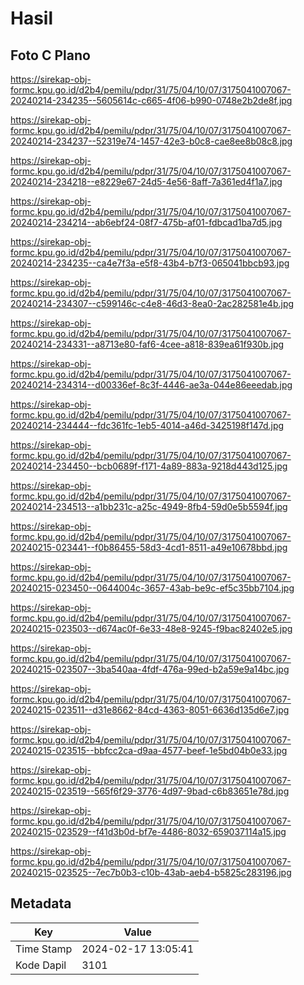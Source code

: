 # Hasil

## Foto C Plano

https://sirekap-obj-formc.kpu.go.id/d2b4/pemilu/pdpr/31/75/04/10/07/3175041007067-20240214-234235--5605614c-c665-4f06-b990-0748e2b2de8f.jpg

https://sirekap-obj-formc.kpu.go.id/d2b4/pemilu/pdpr/31/75/04/10/07/3175041007067-20240214-234237--52319e74-1457-42e3-b0c8-cae8ee8b08c8.jpg

https://sirekap-obj-formc.kpu.go.id/d2b4/pemilu/pdpr/31/75/04/10/07/3175041007067-20240214-234218--e8229e67-24d5-4e56-8aff-7a361ed4f1a7.jpg

https://sirekap-obj-formc.kpu.go.id/d2b4/pemilu/pdpr/31/75/04/10/07/3175041007067-20240214-234214--ab6ebf24-08f7-475b-af01-fdbcad1ba7d5.jpg

https://sirekap-obj-formc.kpu.go.id/d2b4/pemilu/pdpr/31/75/04/10/07/3175041007067-20240214-234235--ca4e7f3a-e5f8-43b4-b7f3-065041bbcb93.jpg

https://sirekap-obj-formc.kpu.go.id/d2b4/pemilu/pdpr/31/75/04/10/07/3175041007067-20240214-234307--c599146c-c4e8-46d3-8ea0-2ac282581e4b.jpg

https://sirekap-obj-formc.kpu.go.id/d2b4/pemilu/pdpr/31/75/04/10/07/3175041007067-20240214-234331--a8713e80-faf6-4cee-a818-839ea61f930b.jpg

https://sirekap-obj-formc.kpu.go.id/d2b4/pemilu/pdpr/31/75/04/10/07/3175041007067-20240214-234314--d00336ef-8c3f-4446-ae3a-044e86eeedab.jpg

https://sirekap-obj-formc.kpu.go.id/d2b4/pemilu/pdpr/31/75/04/10/07/3175041007067-20240214-234444--fdc361fc-1eb5-4014-a46d-3425198f147d.jpg

https://sirekap-obj-formc.kpu.go.id/d2b4/pemilu/pdpr/31/75/04/10/07/3175041007067-20240214-234450--bcb0689f-f171-4a89-883a-9218d443d125.jpg

https://sirekap-obj-formc.kpu.go.id/d2b4/pemilu/pdpr/31/75/04/10/07/3175041007067-20240214-234513--a1bb231c-a25c-4949-8fb4-59d0e5b5594f.jpg

https://sirekap-obj-formc.kpu.go.id/d2b4/pemilu/pdpr/31/75/04/10/07/3175041007067-20240215-023441--f0b86455-58d3-4cd1-8511-a49e10678bbd.jpg

https://sirekap-obj-formc.kpu.go.id/d2b4/pemilu/pdpr/31/75/04/10/07/3175041007067-20240215-023450--0644004c-3657-43ab-be9c-ef5c35bb7104.jpg

https://sirekap-obj-formc.kpu.go.id/d2b4/pemilu/pdpr/31/75/04/10/07/3175041007067-20240215-023503--d674ac0f-6e33-48e8-9245-f9bac82402e5.jpg

https://sirekap-obj-formc.kpu.go.id/d2b4/pemilu/pdpr/31/75/04/10/07/3175041007067-20240215-023507--3ba540aa-4fdf-476a-99ed-b2a59e9a14bc.jpg

https://sirekap-obj-formc.kpu.go.id/d2b4/pemilu/pdpr/31/75/04/10/07/3175041007067-20240215-023511--d31e8662-84cd-4363-8051-6636d135d6e7.jpg

https://sirekap-obj-formc.kpu.go.id/d2b4/pemilu/pdpr/31/75/04/10/07/3175041007067-20240215-023515--bbfcc2ca-d9aa-4577-beef-1e5bd04b0e33.jpg

https://sirekap-obj-formc.kpu.go.id/d2b4/pemilu/pdpr/31/75/04/10/07/3175041007067-20240215-023519--565f6f29-3776-4d97-9bad-c6b83651e78d.jpg

https://sirekap-obj-formc.kpu.go.id/d2b4/pemilu/pdpr/31/75/04/10/07/3175041007067-20240215-023529--f41d3b0d-bf7e-4486-8032-659037114a15.jpg

https://sirekap-obj-formc.kpu.go.id/d2b4/pemilu/pdpr/31/75/04/10/07/3175041007067-20240215-023525--7ec7b0b3-c10b-43ab-aeb4-b5825c283196.jpg


## Metadata

| Key        | Value               |
| ---------- | ------------------- |
| Time Stamp | 2024-02-17 13:05:41 |
| Kode Dapil | 3101                |



